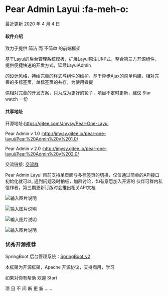 # Pear Admin Layui     :fa-meh-o: 

最近更新  2020 年 4 月 4 日  
 

#### 软件介绍

致力于提供 简洁 而 不简单 的前端框架

基于Layui的后台管理系统模板，扩展Layui原生UI样式，整合第三方开源组件，提供便捷快速的开发方式，延续LayuiAdmin

的设计风格，持续完善的样式与组件的维护，基于异步Ajax的菜单构建，相对完善的多标签页，单标签页的共存，为使用者提

供相对完善的开发方案，只为成为更好的轮子，项目不定时更新，建议 Star watch 一份

#### 共享地址

开源地址:https://gitee.com/Jmysy/Pear-One-Layui

Pear Admin v 1.0 :http://jmysy.gitee.io/pear-one-layui/Pear%20Admin%20v%201.0/

Pear Admin v 2.0 :http://jmysy.gitee.io/pear-one-layui/Pear%20Admin%20v%202.0/

交流链接: [交流群](https://jq.qq.com/?_wv=1027&k=5OdSmve)

Pear Admin Layui 目前支持单页面与多标签页的切换，仅仅通过简单的API接口初始化就可以, 遇到问题及时拍板，加群讨论，如有意愿加入开源的
伙伴可群内私信作者，第三期更新订版时会推出相关API文档


![输入图片说明](https://images.gitee.com/uploads/images/2020/0217/161541_614d4797_4835367.png "JOBEZCP@%WOC4}B7RKEVQRO.png")


![输入图片说明](https://images.gitee.com/uploads/images/2020/0217/161551_61854cd5_4835367.png "K_[4YON[[TXT{6RGAEGGV3E.png")


![输入图片说明](https://images.gitee.com/uploads/images/2020/0217/161610_af1360fb_4835367.png "N0E}6VD1HH0C4UETP07QSF5.png")


![输入图片说明](https://images.gitee.com/uploads/images/2020/0217/161626_c20fab08_4835367.png "_RH)_TZ$BNINQ}9081FF54V.png")


### 优秀开源推荐

SpringBoot 后台管理系统：[SpringBoot_v2](http://gitee.com/bdj/SpringBoot_v2)


本框架为开源框架，Apache 开源协议，支持商用，学习

如果对你有帮助 欢迎 Start

项 目 不 间 断 更 新 ......


